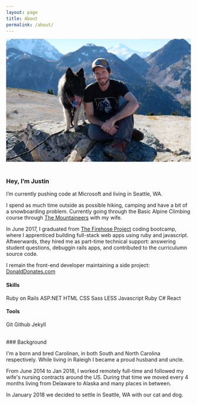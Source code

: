 ```yaml
---
layout: page
title: About
permalink: /about/
---
```



![Justin and Finn](/../images/about-pic.jpg)
<br />
<br/>

### Hey, I’m Justin

I’m currently pushing code at Microsoft and living in Seattle, WA.

I spend as much time outside as possible hiking, camping and have a bit of a snowboarding problem. Currently going through the Basic Alpine Climbing course through [The Mountaineers](https://www.mountaineers.org/) with my wife.

In June 2017, I graduated from [The&nbsp;Firehose&nbsp;Project](http://www.thefirehoseproject.com) coding bootcamp, where I apprenticed building full-stack web apps using ruby and javascript. Aftwerwards, they hired me as part-time technical support: answering student questions, debuggin rails apps, and contributed to the curriculumn source code.

I remain the front-end developer maintaining a side project: [DonaldDonates.com](https://donalddonates.com)

#### Skills
<span class="badge">Ruby on Rails</span>
<span class="badge">ASP.NET</span>
<span class="badge">HTML</span>
<span class="badge">CSS</span>
<span class="badge">Sass</span>
<span class="badge">LESS</span>
<span class="badge">Javascript</span>
<span class="badge">Ruby</span>
<span class="badge">C#</span>
<span class="badge">React</span>

#### Tools
<span class="badge">Git</span>
<span class="badge">Github</span>
<span class="badge">Jekyll</span>

<br />
### Background

I'm a born and bred Carolinan, in both South and North Carolina respectively. While living in Raleigh I became a proud husband and uncle.

From June 2014 to Jan 2018, I worked remotely full-time and followed my wife's nursing contracts around the US. During that time we moved every 4 months living from Delaware to Alaska and many places in between.

In January 2018 we decided to settle in Seattle, WA with our cat and dog.
